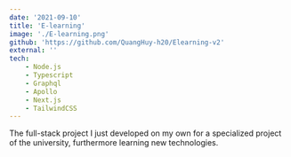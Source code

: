 ```yaml
---
date: '2021-09-10'
title: 'E-learning'
image: './E-learning.png'
github: 'https://github.com/QuangHuy-h20/Elearning-v2'
external: ''
tech:
    - Node.js
    - Typescript
    - Graphql
    - Apollo
    - Next.js
    - TailwindCSS
---
```


The full-stack project I just developed on my own for a specialized project of the university, furthermore learning new technologies.